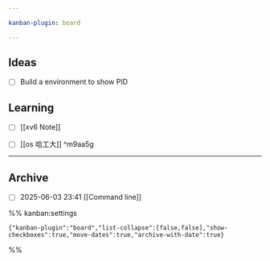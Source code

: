 ```yaml
---

kanban-plugin: board

---
```


## Ideas

- [ ] Build a environment to show PID


## Learning

- [ ] [[xv6 Note]]
- [ ] [[os 哈工大]] ^m9aa5g


***

## Archive

- [ ] 2025-06-03 23:41 [[Command line]]

%% kanban:settings
```
{"kanban-plugin":"board","list-collapse":[false,false],"show-checkboxes":true,"move-dates":true,"archive-with-date":true}
```
%%